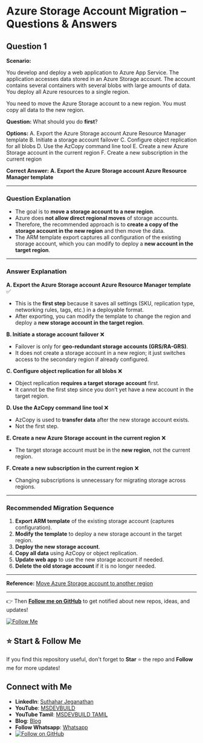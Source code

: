 # Azure Storage Account Migration – Questions & Answers

## Question 1

**Scenario:**

You develop and deploy a web application to Azure App Service. The application accesses data stored in an Azure Storage account. The account contains several containers with several blobs with large amounts of data. You deploy all Azure resources to a single region.

You need to move the Azure Storage account to a new region. You must copy all data to the new region.

**Question:** What should you do **first**?

**Options:**
A. Export the Azure Storage account Azure Resource Manager template
B. Initiate a storage account failover
C. Configure object replication for all blobs
D. Use the AzCopy command line tool
E. Create a new Azure Storage account in the current region
F. Create a new subscription in the current region

**Correct Answer:**
**A. Export the Azure Storage account Azure Resource Manager template**

---

### Question Explanation

* The goal is to **move a storage account to a new region**.
* Azure does **not allow direct regional moves** of storage accounts.
* Therefore, the recommended approach is to **create a copy of the storage account in the new region** and then move the data.
* The ARM template export captures all configuration of the existing storage account, which you can modify to deploy a **new account in the target region**.

---

### Answer Explanation

**A. Export the Azure Storage account Azure Resource Manager template** ✅

* This is the **first step** because it saves all settings (SKU, replication type, networking rules, tags, etc.) in a deployable format.
* After exporting, you can modify the template to change the region and deploy a **new storage account in the target region**.

**B. Initiate a storage account failover** ❌

* Failover is only for **geo-redundant storage accounts (GRS/RA-GRS)**.
* It does not create a storage account in a new region; it just switches access to the secondary region if already configured.

**C. Configure object replication for all blobs** ❌

* Object replication **requires a target storage account** first.
* It cannot be the first step since you don’t yet have a new account in the target region.

**D. Use the AzCopy command line tool** ❌

* AzCopy is used to **transfer data** after the new storage account exists.
* Not the first step.

**E. Create a new Azure Storage account in the current region** ❌

* The target storage account must be in the **new region**, not the current region.

**F. Create a new subscription in the current region** ❌

* Changing subscriptions is unnecessary for migrating storage across regions.

---

### Recommended Migration Sequence

1. **Export ARM template** of the existing storage account (captures configuration).
2. **Modify the template** to deploy a new storage account in the target region.
3. **Deploy the new storage account**.
4. **Copy all data** using AzCopy or object replication.
5. **Update web app** to use the new storage account if needed.
6. **Delete the old storage account** if it is no longer needed.

---

**Reference:**
[Move Azure Storage account to another region](https://learn.microsoft.com/en-us/azure/storage/common/storage-account-move?tabs=azure-portal)

---
👉 Then **[Follow me on GitHub](https://github.com/jssuthahar)** to get notified about new repos, ideas, and updates!

[![Follow Me](https://img.shields.io/github/followers/jssuthahar?label=Follow&style=social)](https://github.com/jssuthahar)

## ⭐ Start & Follow Me
If you find this repository useful, don't forget to **Star** ⭐ the repo and **Follow** me for more updates!

 ## Connect with Me
- **LinkedIn**: [Suthahar Jeganathan](https://www.linkedin.com/in/jssuthahar/)
- **YouTube**: [MSDEVBUILD](https://www.youtube.com/@MSDEVBUILD)
- **YouTube Tamil**: [MSDEVBUILD TAMIL](https://www.youtube.com/@MSDEVBUILDTamil)
- **Blog**: [Blog](https://www.msdevbuild.com/)
- **Follow Whatsapp**: [Whatsapp](https://www.whatsapp.com/channel/0029Va5j2rHEFeXcTlUhQB0J)
- [![Follow on GitHub](https://img.shields.io/github/followers/jssuthahar?label=Follow&style=social)](https://github.com/jssuthahar)
